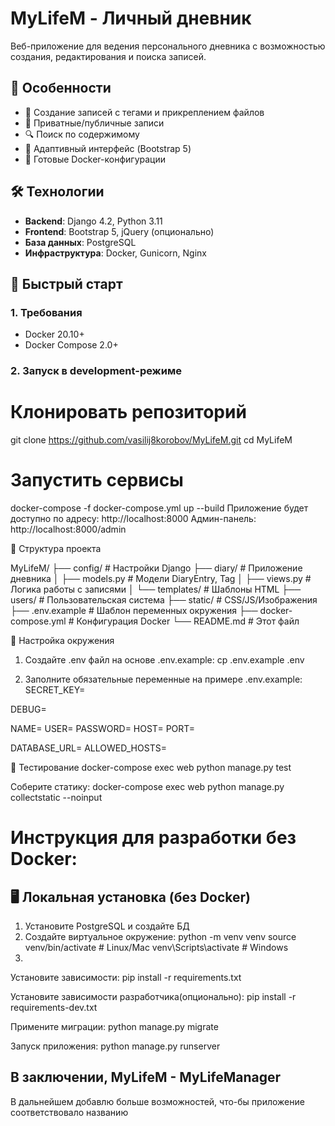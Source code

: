 # MyLifeM - Личный дневник

Веб-приложение для ведения персонального дневника с возможностью создания, редактирования и поиска записей.

## 🌟 Особенности

- 📝 Создание записей с тегами и прикреплением файлов
- 🔐 Приватные/публичные записи
- 🔍 Поиск по содержимому
- 📱 Адаптивный интерфейс (Bootstrap 5)
- 🐳 Готовые Docker-конфигурации

## 🛠 Технологии

- **Backend**: Django 4.2, Python 3.11
- **Frontend**: Bootstrap 5, jQuery (опционально)
- **База данных**: PostgreSQL
- **Инфраструктура**: Docker, Gunicorn, Nginx

## 🚀 Быстрый старт

### 1. Требования
- Docker 20.10+
- Docker Compose 2.0+

### 2. Запуск в development-режиме

# Клонировать репозиторий
git clone https://github.com/vasilij8korobov/MyLifeM.git
cd MyLifeM

# Запустить сервисы
docker-compose -f docker-compose.yml up --build
Приложение будет доступно по адресу: http://localhost:8000
Админ-панель: http://localhost:8000/admin

📂 Структура проекта

MyLifeM/
├── config/              # Настройки Django
├── diary/               # Приложение дневника
│   ├── models.py        # Модели DiaryEntry, Tag
│   ├── views.py         # Логика работы с записями
│   └── templates/       # Шаблоны HTML
├── users/               # Пользовательская система
├── static/              # CSS/JS/Изображения
├── .env.example         # Шаблон переменных окружения
├── docker-compose.yml   # Конфигурация Docker
└── README.md            # Этот файл

🔧 Настройка окружения
1. Создайте .env файл на основе .env.example:
cp .env.example .env

2. Заполните обязательные переменные на примере .env.example:
SECRET_KEY=

DEBUG=

NAME=
USER=
PASSWORD=
HOST=
PORT=

DATABASE_URL=
ALLOWED_HOSTS=

🧪 Тестирование
docker-compose exec web python manage.py test

Соберите статику:
docker-compose exec web python manage.py collectstatic --noinput


# Инструкция для разработки без Docker:
## 🖥 Локальная установка (без Docker)

1. Установите PostgreSQL и создайте БД
2. Создайте виртуальное окружение:
   python -m venv venv
   source venv/bin/activate  # Linux/Mac
   venv\Scripts\activate     # Windows
3. 
Установите зависимости:
pip install -r requirements.txt

Установите зависимости разработчика(опционально):
pip install -r requirements-dev.txt


Примените миграции:
python manage.py migrate

Запуск приложения:
python manage.py runserver

## В заключении, MyLifeM - MyLifeManager
В дальнейшем добавлю больше возможностей, что-бы приложение соответствовало названию